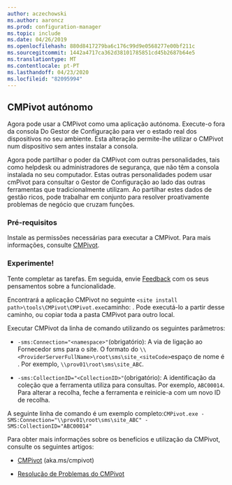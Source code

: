 ```yaml
---
author: aczechowski
ms.author: aaroncz
ms.prod: configuration-manager
ms.topic: include
ms.date: 04/26/2019
ms.openlocfilehash: 880d8417279ba6c176c99d9e0568277e00bf211c
ms.sourcegitcommit: 1442a4717ca362d38101785851cd45b2687b64e5
ms.translationtype: MT
ms.contentlocale: pt-PT
ms.lasthandoff: 04/23/2020
ms.locfileid: "82095994"
---
```

## <a name="cmpivot-standalone"></a><a name="bkmk_cmpivot"></a>CMPivot autónomo
<!--3555890-->

Agora pode usar a CMPivot como uma aplicação autónoma. Execute-o fora da consola Do Gestor de Configuração para ver o estado real dos dispositivos no seu ambiente. Esta alteração permite-lhe utilizar o CMPivot num dispositivo sem antes instalar a consola.

Agora pode partilhar o poder da CMPivot com outras personalidades, tais como helpdesk ou administradores de segurança, que não têm a consola instalada no seu computador. Estas outras personalidades podem usar cmPivot para consultar o Gestor de Configuração ao lado das outras ferramentas que tradicionalmente utilizam. Ao partilhar estes dados de gestão ricos, pode trabalhar em conjunto para resolver proativamente problemas de negócio que cruzam funções.

### <a name="prerequisites"></a>Pré-requisitos

Instale as permissões necessárias para executar a CMPivot. Para mais informações, consulte [CMPivot](../../../../servers/manage/cmpivot.md#prerequisites).

### <a name="try-it-out"></a>Experimente!

Tente completar as tarefas. Em seguida, envie [Feedback](../../../../understand/find-help.md#product-feedback) com os seus pensamentos sobre a funcionalidade.

Encontrará a aplicação CMPivot no seguinte `<site install path>\tools\CMPivot\CMPivot.exe`caminho: . Pode executá-lo a partir desse caminho, ou copiar toda a pasta CMPivot para outro local.

Executar CMPivot da linha de comando utilizando os seguintes parâmetros:

- `-sms:Connection="<namespace>"`(obrigatório): A via de ligação ao Fornecedor sms para o site. O formato do `\\<ProviderServerFullName>\root\sms\site_<siteCode>`espaço de nome é . Por exemplo, `\\prov01\root\sms\site_ABC`.

- `-sms:CollectionID="<CollectionID>"`(obrigatório): A identificação da coleção que a ferramenta utiliza para consultas. Por exemplo, `ABC00014`. Para alterar a recolha, feche a ferramenta e reinicie-a com um novo ID de recolha.

<!-- 
- `-SMS:ConnectionType=WQL` (optional): By default, the tool connects using OData, and automatically falls back to WQL if needed. You can use this parameter to force it to use a WQL connection. 
 -->

A seguinte linha de comando é um exemplo completo:`CMPivot.exe -SMS:Connection="\\prov01\root\sms\site_ABC" -SMS:CollectionID="ABC00014"`

Para obter mais informações sobre os benefícios e utilização da CMPivot, consulte os seguintes artigos:

- [CMPivot](../../../../servers/manage/cmpivot.md) (aka.ms/cmpivot) 

- [Resolução de Problemas do CMPivot](../../../../servers/manage/cmpivot-tsg.md)  
